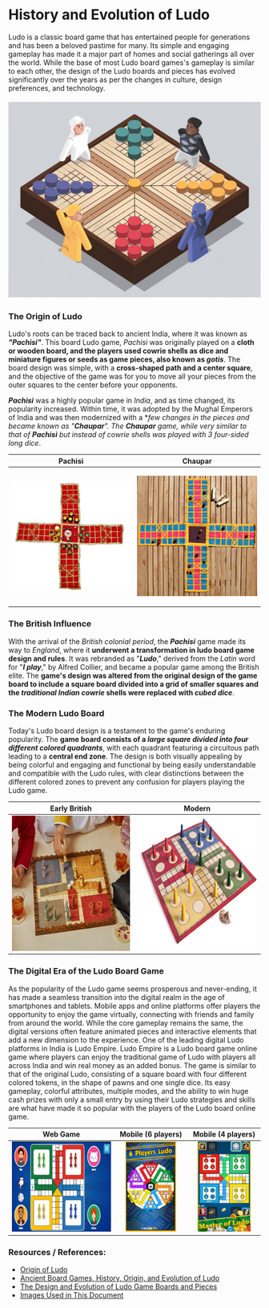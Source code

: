 # History and Evolution of Ludo
Ludo is a classic board game that has entertained people for generations and has been a beloved pastime for many. Its simple and engaging gameplay has made it a major part of homes and social gatherings all over the world. While the base of most Ludo board games's gameplay is similar to each other, the design of the Ludo boards and pieces has evolved significantly over the years as per the changes in culture, design preferences, and technology.

<div style="display: flex; justify-content: center; align-items: center;">
    <img src="../resources/ludo-history-research/ludo.png" width="600" height="400" style="object-fit: contain;" alt="ludo" />
</div>

### The Origin of Ludo
Ludo's roots can be traced back to ancient India, where it was known as ***"Pachisi"***. This board Ludo game, *Pachisi* was originally played on a **cloth or wooden board, and the players used cowrie shells as dice and miniature figures or seeds as game pieces, also known as *gotis***. The board design was simple, with a **cross-shaped path and a center square**, and the objective of the game was for you to move all your pieces from the outer squares to the center before your opponents.

***Pachisi*** was a highly popular game in *India*, and as time changed, its popularity increased. Within time, it was adopted by the Mughal Emperors of India and was then modernized with a **few changes in the pieces and became known as "***Chaupar***". The ***Chaupar*** game, while very similar to that of ***Pachisi*** but instead of cowrie shells was played with 3 four-sided long dice*.

| Pachisi | Chaupar |
| :---: | :---: |
| <img src="../resources/ludo-history-research/ludo-vintage-board-pachisi.jpg" width="360" height="270" style="object-fit: contain;" alt="Pachisi board" /> | <img src="../resources/ludo-history-research/ludo-vintage-board-chaupar.jpg" width="360" height="270" style="object-fit: contain;" alt="Chaupar board" /> |


### The British Influence
With the arrival of the *British colonial period*, the ***Pachisi*** game made its way to *England*, where it **underwent a transformation in ludo board game design and rules**. It was rebranded as "***Ludo***," derived from the *Latin* word for "***I play***," by Alfred Collier, and became a popular game among the British elite. The **game's design was altered from the original design of the game board to include a square board divided into a grid of smaller squares and the *traditional Indian cowrie* shells were replaced with *cubed dice***.

### The Modern Ludo Board
Today's Ludo board design is a testament to the game's enduring popularity. The **game board consists of a *large square divided into four different colored quadrants***, with each quadrant featuring a circuitous path leading to a **central end zone**. The design is both visually appealing by being colorful and engaging and functional by being easily understandable and compatible with the Ludo rules, with clear distinctions between the different colored zones to prevent any confusion for players playing the Ludo game.

| Early British | Modern |
| :---: | :---: |
| <img src="../resources/ludo-history-research/ludo-old-board.png" width="360" height="270" style="object-fit: fill;" alt="Early British Ludo board" /> | <img src="../resources/ludo-history-research/ludo-old-board-british.jpg" width="360" height="270" style="object-fit: fill;" alt="Modern Ludo board" /> |

### The Digital Era of the Ludo Board Game
As the popularity of the Ludo game seems prosperous and never-ending, it has made a seamless transition into the digital realm in the age of smartphones and tablets. Mobile apps and online platforms offer players the opportunity to enjoy the game virtually, connecting with friends and family from around the world. While the core gameplay remains the same, the digital versions often feature animated pieces and interactive elements that add a new dimension to the experience.
One of the leading digital Ludo platforms in India is Ludo Empire. Ludo Empire is a Ludo board game online game where players can enjoy the traditional game of Ludo with players all across India and win real money as an added bonus. The game is similar to that of the original Ludo, consisting of a square board with four different colored tokens, in the shape of pawns and one single dice. Its easy gameplay, colorful attributes, multiple modes, and the ability to win huge cash prizes with only a small entry by using their Ludo strategies and skills are what have made it so popular with the players of the Ludo board online game.

| Web Game | Mobile (6 players) | Mobile (4 players) |
| :---: | :---: | :---: |
| <img src="../resources/ludo-history-research/ludo-silvergames-desktop-web.png" width="380" height="180" style="object-fit: fill;" alt="Web Ludo" /> | <img src="../resources/ludo-history-research/ludo-6-player-android.png" width="220" height="180" style="object-fit: contain;" alt="6-player Ludo" /> | <img src="../resources/ludo-history-research/ludo-4-player-android.png" width="220" height="180" style="object-fit: contain;" alt="4-player Ludo" /> |

### Resources / References: 
- [Origin of Ludo](https://ludoempire.com/blog/origin-of-ludo)
- [Ancient Board Games, History, Origin, and Evolution of Ludo](https://ludoplayers.com/blog/ancient-board-games-history-origin)
- [The Design and Evolution of Ludo Game Boards and Pieces](https://ludoempire.com/blog/the-design-and-evolution-of-ludo-game-boards-and-pieces/)
- [Images Used in This Document](/resources/ludo-history-research/)